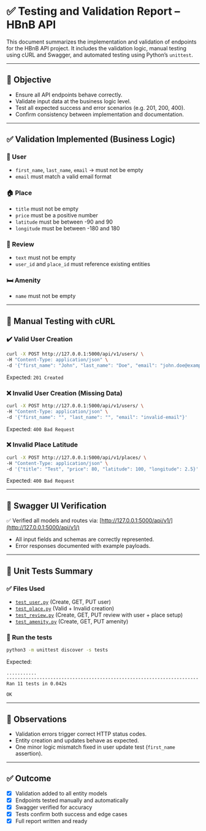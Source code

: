 # ✅ Testing and Validation Report – HBnB API

This document summarizes the implementation and validation of endpoints for the HBnB API project. It includes the validation logic, manual testing using cURL and Swagger, and automated testing using Python’s `unittest`.

---

## 📌 Objective

- Ensure all API endpoints behave correctly.
- Validate input data at the business logic level.
- Test all expected success and error scenarios (e.g. 201, 200, 400).
- Confirm consistency between implementation and documentation.

---

## ✅ Validation Implemented (Business Logic)

### 🧍 User
- `first_name`, `last_name`, `email` → must not be empty
- `email` must match a valid email format

### 🏠 Place
- `title` must not be empty
- `price` must be a positive number
- `latitude` must be between -90 and 90
- `longitude` must be between -180 and 180

### 📝 Review
- `text` must not be empty
- `user_id` and `place_id` must reference existing entities

### 🛏️ Amenity
- `name` must not be empty

---

## 🧪 Manual Testing with cURL

### ✔️ Valid User Creation

```bash
curl -X POST http://127.0.0.1:5000/api/v1/users/ \
-H "Content-Type: application/json" \
-d '{"first_name": "John", "last_name": "Doe", "email": "john.doe@example.com"}'
```

Expected: `201 Created`

### ❌ Invalid User Creation (Missing Data)

```bash
curl -X POST http://127.0.0.1:5000/api/v1/users/ \
-H "Content-Type: application/json" \
-d '{"first_name": "", "last_name": "", "email": "invalid-email"}'
```

Expected: `400 Bad Request`

### ❌ Invalid Place Latitude

```bash
curl -X POST http://127.0.0.1:5000/api/v1/places/ \
-H "Content-Type: application/json" \
-d '{"title": "Test", "price": 80, "latitude": 100, "longitude": 2.5}'
```

Expected: `400 Bad Request`

---

## 🧬 Swagger UI Verification

✅ Verified all models and routes via:
[http://127.0.0.1:5000/api/v1/](http://127.0.0.1:5000/api/v1/)

- All input fields and schemas are correctly represented.
- Error responses documented with example payloads.

---

## 🧪 Unit Tests Summary

### ✅ Files Used

- [`test_user.py`]() (Create, GET, PUT user)
- [`test_place.py`]() (Valid + Invalid creation)
- [`test_review.py`]() (Create, GET, PUT review with user + place setup)
- [`test_amenity.py`]() (Create, GET, PUT amenity)

### 🧪 Run the tests

```bash
python3 -m unittest discover -s tests
```

Expected:
```
...........
----------------------------------------------------------------------
Ran 11 tests in 0.042s

OK
```

---

## 📝 Observations

- Validation errors trigger correct HTTP status codes.
- Entity creation and updates behave as expected.
- One minor logic mismatch fixed in user update test (`first_name` assertion).

---

## ✅ Outcome

- [x] Validation added to all entity models
- [x] Endpoints tested manually and automatically
- [x] Swagger verified for accuracy
- [x] Tests confirm both success and edge cases
- [x] Full report written and ready
